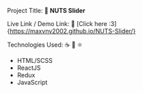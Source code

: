 Project Title: 📛
**NUTS Slider**

Live Link / Demo Link: 🔗
[Click here :3]{https://maxvnv2002.github.io/NUTS-Slider/}

Technologies Used: ☕️ 🐍 ⚛️
  - HTML/SCSS
  - ReactJS
  - Redux
  - JavaScript
